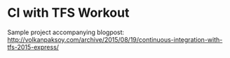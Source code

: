 # CI with TFS Workout

Sample project accompanying blogpost: http://volkanpaksoy.com/archive/2015/08/19/continuous-integration-with-tfs-2015-express/
									  
